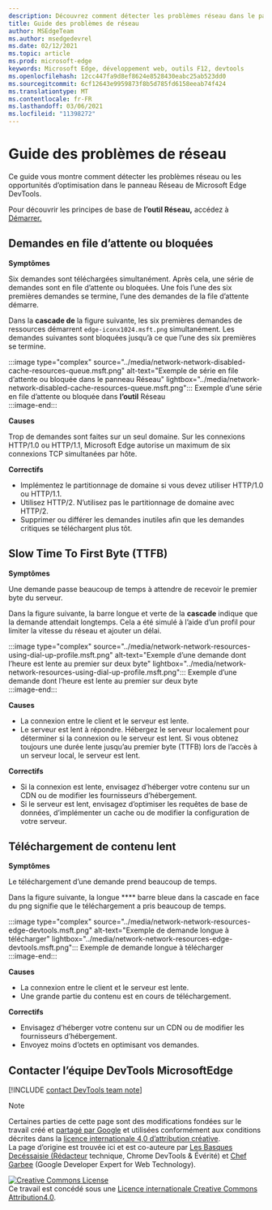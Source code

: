 ```yaml
---
description: Découvrez comment détecter les problèmes réseau dans le panneau Réseau de Microsoft Edge DevTools.
title: Guide des problèmes de réseau
author: MSEdgeTeam
ms.author: msedgedevrel
ms.date: 02/12/2021
ms.topic: article
ms.prod: microsoft-edge
keywords: Microsoft Edge, développement web, outils F12, devtools
ms.openlocfilehash: 12cc447fa9d8ef8624e8528430eabc25ab523dd0
ms.sourcegitcommit: 6cf12643e9959873f8b5d785fd6158eeab74f424
ms.translationtype: MT
ms.contentlocale: fr-FR
ms.lasthandoff: 03/06/2021
ms.locfileid: "11398272"
---
```

<!-- Copyright Kayce Basques and Jonathan Garbee

   Licensed under the Apache License, Version 2.0 (the "License");
   you may not use this file except in compliance with the License.
   You may obtain a copy of the License at

       https://www.apache.org/licenses/LICENSE-2.0

   Unless required by applicable law or agreed to in writing, software
   distributed under the License is distributed on an "AS IS" BASIS,
   WITHOUT WARRANTIES OR CONDITIONS OF ANY KIND, either express or implied.
   See the License for the specific language governing permissions and
   limitations under the License.  -->

# <a name="network-issues-guide"></a>Guide des problèmes de réseau  

Ce guide vous montre comment détecter les problèmes réseau ou les opportunités d’optimisation dans le panneau Réseau de Microsoft Edge DevTools.  

Pour découvrir les principes de base de **l’outil Réseau,** accédez à [Démarrer.][NetworkPerformance]  

## <a name="queued-or-stalled-requests"></a>Demandes en file d’attente ou bloquées  

**Symptômes**  

Six demandes sont téléchargées simultanément.  Après cela, une série de demandes sont en file d’attente ou bloquées.  Une fois l’une des six premières demandes se termine, l’une des demandes de la file d’attente démarre.  

Dans la **cascade de** la figure suivante, les six premières demandes de ressources démarrent `edge-iconx1024.msft.png` simultanément.  Les demandes suivantes sont bloquées jusqu’à ce que l’une des six premières se termine.  

:::image type="complex" source="../media/network-network-disabled-cache-resources-queue.msft.png" alt-text="Exemple de série en file d’attente ou bloquée dans le panneau Réseau" lightbox="../media/network-network-disabled-cache-resources-queue.msft.png":::
   Exemple d’une série en file d’attente ou bloquée dans **l’outil** Réseau  
:::image-end:::  

**Causes**  

Trop de demandes sont faites sur un seul domaine.  Sur les connexions HTTP/1.0 ou HTTP/1.1, Microsoft Edge autorise un maximum de six connexions TCP simultanées par hôte.  

**Correctifs**  

*   Implémentez le partitionnage de domaine si vous devez utiliser HTTP/1.0 ou HTTP/1.1.  
*   Utilisez HTTP/2.  N’utilisez pas le partitionnage de domaine avec HTTP/2.  
*   Supprimer ou différer les demandes inutiles afin que les demandes critiques se téléchargent plus tôt.  
    
## <a name="slow-time-to-first-byte-ttfb"></a>Slow Time To First Byte (TTFB)  

**Symptômes**  

Une demande passe beaucoup de temps à attendre de recevoir le premier byte du serveur.  

Dans la figure suivante, la barre longue et verte de la **cascade** indique que la demande attendait longtemps.  Cela a été simulé à l’aide d’un profil pour limiter la vitesse du réseau et ajouter un délai.  

:::image type="complex" source="../media/network-network-resources-using-dial-up-profile.msft.png" alt-text="Exemple d’une demande dont l’heure est lente au premier sur deux byte" lightbox="../media/network-network-resources-using-dial-up-profile.msft.png":::
   Exemple d’une demande dont l’heure est lente au premier sur deux byte  
:::image-end:::  

**Causes**  

*   La connexion entre le client et le serveur est lente.  
*   Le serveur est lent à répondre.  Hébergez le serveur localement pour déterminer si la connexion ou le serveur est lent.  Si vous obtenez toujours une durée lente jusqu’au premier byte \(TTFB\) lors de l’accès à un serveur local, le serveur est lent.  
    
**Correctifs**  

*   Si la connexion est lente, envisagez d’héberger votre contenu sur un CDN ou de modifier les fournisseurs d’hébergement.  
*   Si le serveur est lent, envisagez d’optimiser les requêtes de base de données, d’implémenter un cache ou de modifier la configuration de votre serveur.  
    
## <a name="slow-content-download"></a>Téléchargement de contenu lent  

**Symptômes**  

Le téléchargement d’une demande prend beaucoup de temps.  

Dans la figure suivante, la longue **** barre bleue dans la cascade en face du png signifie que le téléchargement a pris beaucoup de temps.  

:::image type="complex" source="../media/network-network-resources-edge-devtools.msft.png" alt-text="Exemple de demande longue à télécharger" lightbox="../media/network-network-resources-edge-devtools.msft.png":::
   Exemple de demande longue à télécharger  
:::image-end:::  

**Causes**  

*   La connexion entre le client et le serveur est lente.  
*   Une grande partie du contenu est en cours de téléchargement.  
    
**Correctifs**  

*   Envisagez d’héberger votre contenu sur un CDN ou de modifier les fournisseurs d’hébergement.  
*   Envoyez moins d’octets en optimisant vos demandes.  
    
<!--   ## Contribute knowledge  

Do you have a network issue that should be added to this guide?  

*   Send a tweet to [@EdgeDevTools][MicrosoftEdgeTweet].  
*   Choose **Send Feedback** \(![Send Feedback][ImageSendFeedbackIcon]\) in the DevTools or select `Alt`+`Shift`+`I` \(Windows, Linux\) or `Option`+`Shift`+`I` \(macOS\) to provide feedback or feature requests.  
*   [Open an issue][WebFundamentalsIssue] on the docs repo.  -->  
    
## <a name="getting-in-touch-with-the-microsoft-edge-devtools-team"></a>Contacter l’équipe DevTools MicrosoftEdge  

[!INCLUDE [contact DevTools team note](../includes/contact-devtools-team-note.md)]  

<!-- image links -->  

[ImageSendFeedbackIcon]: ../media/smile-icon.msft.png  

<!-- links -->  

[NetworkPerformance]: ./index.md "Inspecter l’activité réseau dans microsoft Edge DevTools | Documents Microsoft"  

[MicrosoftEdgeTweet]: https://twitter.com/intent/tweet?text=@EdgeDevTools%20[Network%20Issues%20Guide%20Suggestion]  

[WebFundamentalsIssue]: https://github.com/MicrosoftDocs/edge-developer/issues/new?title=%5BDevTools%20Network%20Issues%20Guide%20Suggestion%5D "Nouveau problème : MicrosoftDocs/edge-developer"  

> [!NOTE]
> Certaines parties de cette page sont des modifications fondées sur le travail créé et [partagé par Google][GoogleSitePolicies] et utilisées conformément aux conditions décrites dans la [licence internationale 4,0 d’attribution créative][CCA4IL].  
> La page d’origine est trouvée ici et est co-auteure par [Les Basques Decéssaisie \(Rédacteur][KayceBasques] technique, Chrome DevTools \& Évérité\) et [Chef Garbee][JonathanGarbee] \(Google Developer Expert for Web Technology\). [](https://developers.google.com/web/tools/chrome-devtools/network/issues)  

[![Creative Commons License][CCby4Image]][CCA4IL]  
Ce travail est concédé sous une [Licence internationale Creative Commons Attribution4.0][CCA4IL].  

[CCA4IL]: https://creativecommons.org/licenses/by/4.0  
[CCby4Image]: https://i.creativecommons.org/l/by/4.0/88x31.png  
[GoogleSitePolicies]: https://developers.google.com/terms/site-policies  
[KayceBasques]: https://developers.google.com/web/resources/contributors/kaycebasques  
[JonathanGarbee]: https://developers.google.com/web/resources/contributors/jonathangarbee
